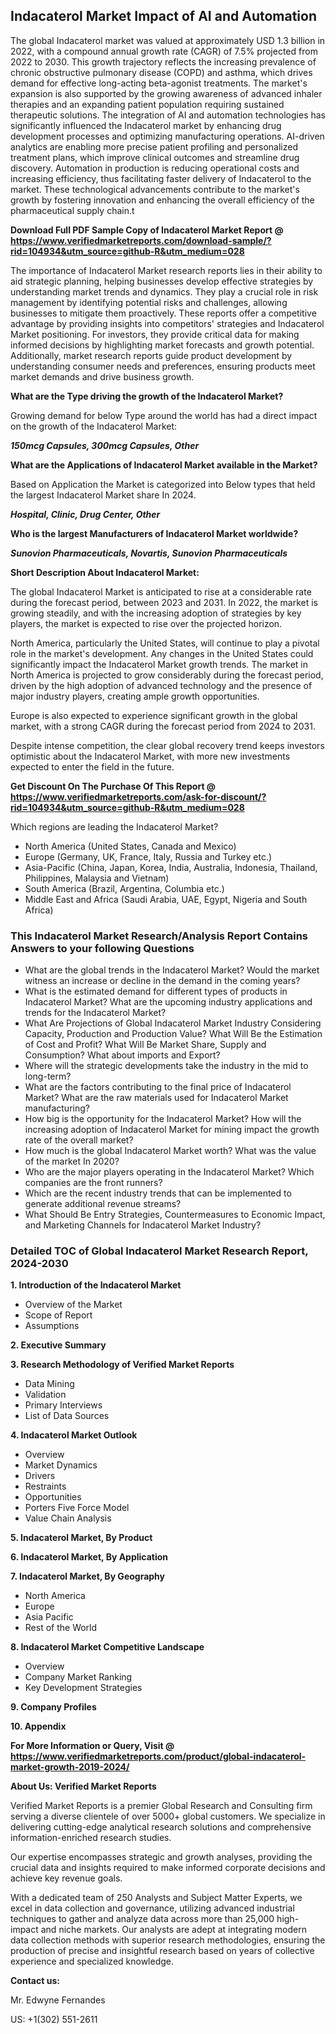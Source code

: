 <h2>Indacaterol Market Impact of AI and Automation</h2>The global Indacaterol market was valued at approximately USD 1.3 billion in 2022, with a compound annual growth rate (CAGR) of 7.5% projected from 2022 to 2030. This growth trajectory reflects the increasing prevalence of chronic obstructive pulmonary disease (COPD) and asthma, which drives demand for effective long-acting beta-agonist treatments. The market's expansion is also supported by the growing awareness of advanced inhaler therapies and an expanding patient population requiring sustained therapeutic solutions. The integration of AI and automation technologies has significantly influenced the Indacaterol market by enhancing drug development processes and optimizing manufacturing operations. AI-driven analytics are enabling more precise patient profiling and personalized treatment plans, which improve clinical outcomes and streamline drug discovery. Automation in production is reducing operational costs and increasing efficiency, thus facilitating faster delivery of Indacaterol to the market. These technological advancements contribute to the market's growth by fostering innovation and enhancing the overall efficiency of the pharmaceutical supply chain.t</p><p id="" class=""><strong>Download Full PDF Sample Copy of Indacaterol Market Report @ <a href="https://www.verifiedmarketreports.com/download-sample/?rid=104934&utm_source=github-R&utm_medium=028" target="_blank">https://www.verifiedmarketreports.com/download-sample/?rid=104934&utm_source=github-R&utm_medium=028</a></strong></p><p>The importance of&nbsp;Indacaterol Market research reports lies in their ability to aid strategic planning, helping businesses develop effective strategies by understanding market trends and dynamics. They play a crucial role in risk management by identifying potential risks and challenges, allowing businesses to mitigate them proactively. These reports offer a competitive advantage by providing insights into competitors' strategies and Indacaterol Market positioning. For investors, they provide critical data for making informed decisions by highlighting market forecasts and growth potential. Additionally, market research reports guide product development by understanding consumer needs and preferences, ensuring products meet market demands and drive business growth.</p><p><strong>What are the&nbsp;Type driving the growth of the Indacaterol Market?</strong></p><p id="" class="">Growing demand for below Type around the world has had a direct impact on the growth of the Indacaterol Market:</p><em><strong>150mcg Capsules, 300mcg Capsules, Other</strong></em></p><strong>What are the&nbsp;Applications&nbsp;of Indacaterol Market available in the Market?</strong></p><p id="" class="">Based on Application the Market is categorized into Below types that held the largest Indacaterol Market share In 2024.</p><em><strong>Hospital, Clinic, Drug Center, Other</strong></em></p><strong>Who is the largest Manufacturers of Indacaterol Market worldwide?</strong></p><p><em><strong>Sunovion Pharmaceuticals, Novartis, Sunovion Pharmaceuticals</strong></em></p><p id="" class=""><strong>Short Description About Indacaterol Market:</strong></p><p>The global Indacaterol Market is anticipated to rise at a considerable rate during the forecast period, between 2023 and 2031. In 2022, the market is growing steadily, and with the increasing adoption of strategies by key players, the market is expected to rise over the projected horizon.</p><p>North America, particularly the United States, will continue to play a pivotal role in the market's development. Any changes in the United States could significantly impact the Indacaterol Market growth trends. The market in North America is projected to grow considerably during the forecast period, driven by the high adoption of advanced technology and the presence of major industry players, creating ample growth opportunities.</p><p>Europe is also expected to experience significant growth in the global market, with a strong CAGR during the forecast period from 2024 to 2031.</p><p>Despite intense competition, the clear global recovery trend keeps investors optimistic about the Indacaterol Market, with more new investments expected to enter the field in the future.</p><p id="" class=""><strong>Get Discount On The Purchase Of This Report @ <a href="https://www.verifiedmarketreports.com/ask-for-discount/?rid=104934&utm_source=github-R&utm_medium=028" target="_blank">https://www.verifiedmarketreports.com/ask-for-discount/?rid=104934&utm_source=github-R&utm_medium=028</a></strong></p>Which regions are leading the Indacaterol Market?</p><ul><li>North America (United States, Canada and Mexico)</li><li>Europe (Germany, UK, France, Italy, Russia and Turkey etc.)</li><li>Asia-Pacific (China, Japan, Korea, India, Australia, Indonesia, Thailand, Philippines, Malaysia and Vietnam)</li><li>South America (Brazil, Argentina, Columbia etc.)</li><li>Middle East and Africa (Saudi Arabia, UAE, Egypt, Nigeria and South Africa)</li></ul><h3 id="" class="">This Indacaterol Market Research/Analysis Report Contains Answers to your following Questions</h3><ul><li>What are the global trends in the Indacaterol Market? Would the market witness an increase or decline in the demand in the coming years?</li><li>What is the estimated demand for different types of products in Indacaterol Market? What are the upcoming industry applications and trends for the Indacaterol Market?</li><li>What Are Projections of Global Indacaterol Market Industry Considering Capacity, Production and Production Value? What Will Be the Estimation of Cost and Profit? What Will Be Market Share, Supply and Consumption? What about imports and Export?</li><li>Where will the strategic developments take the industry in the mid to long-term?</li><li>What are the factors contributing to the final price of Indacaterol Market? What are the raw materials used for Indacaterol Market manufacturing?</li><li>How big is the opportunity for the Indacaterol Market? How will the increasing adoption of Indacaterol Market for mining impact the growth rate of the overall market?</li><li>How much is the global Indacaterol Market worth? What was the value of the market In 2020?</li><li>Who are the major players operating in the Indacaterol Market? Which companies are the front runners?</li><li>Which are the recent industry trends that can be implemented to generate additional revenue streams?</li><li>What Should Be Entry Strategies, Countermeasures to Economic Impact, and Marketing Channels for Indacaterol Market Industry?</li></ul><h3 id="" class="">Detailed TOC of Global Indacaterol Market Research Report, 2024-2030</h3><p id="" class=""><strong>1. Introduction of the Indacaterol Market</strong></p><ul><li>Overview of the Market</li><li>Scope of Report</li><li>Assumptions</li></ul><p id="" class=""><strong>2. Executive Summary</strong></p><p id="" class=""><strong>3. Research Methodology of Verified Market Reports</strong></p><ul><li>Data Mining</li><li>Validation</li><li>Primary Interviews</li><li>List of Data Sources</li></ul><p id="" class=""><strong>4. Indacaterol Market Outlook</strong></p><ul><li>Overview</li><li>Market Dynamics</li><li>Drivers</li><li>Restraints</li><li>Opportunities</li><li>Porters Five Force Model</li><li>Value Chain Analysis</li></ul><p id="" class=""><strong>5. Indacaterol Market, By Product</strong></p><p id="" class=""><strong>6. Indacaterol Market, By Application</strong></p><p id="" class=""><strong>7. Indacaterol Market, By Geography</strong></p><ul><li>North America</li><li>Europe</li><li>Asia Pacific</li><li>Rest of the World</li></ul><p id="" class=""><strong>8. Indacaterol Market Competitive Landscape</strong></p><ul><li>Overview</li><li>Company Market Ranking</li><li>Key Development Strategies</li></ul><p id="" class=""><strong>9. Company Profiles</strong></p><p id="" class=""><strong>10. Appendix</strong></p><p id="" class=""><strong>For More Information or Query, Visit @ <a href="https://www.verifiedmarketreports.com/product/global-indacaterol-market-growth-2019-2024/" target="_blank">https://www.verifiedmarketreports.com/product/global-indacaterol-market-growth-2019-2024/</a></strong></p><p id="" class=""><strong>About Us: Verified Market Reports</strong></p><p id="" class="">Verified Market Reports is a premier Global Research and Consulting firm serving a diverse clientele of over 5000+ global customers. We specialize in delivering cutting-edge analytical research solutions and comprehensive information-enriched research studies.</p><p id="" class="">Our expertise encompasses strategic and growth analyses, providing the crucial data and insights required to make informed corporate decisions and achieve key revenue goals.</p><p id="" class="">With a dedicated team of 250 Analysts and Subject Matter Experts, we excel in data collection and governance, utilizing advanced industrial techniques to gather and analyze data across more than 25,000 high-impact and niche markets. Our analysts are adept at integrating modern data collection methods with superior research methodologies, ensuring the production of precise and insightful research based on years of collective experience and specialized knowledge.</p><p id="" class=""><strong>Contact us:</strong></p><p id="" class="">Mr. Edwyne Fernandes</p><p id="" class="">US: +1(302) 551-2611</p>